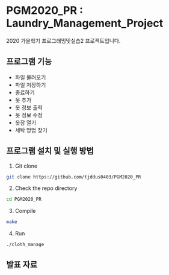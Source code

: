 # PGM2020_PR : Laundry_Management_Project
2020 가을학기 프로그래밍및실습2 프로젝트입니다.

## 프로그램 기능
- 파일 불러오기
- 파일 저장하기
- 종료하기
- 옷 추가
- 옷 정보 출력
- 옷 정보 수정
- 옷장 열기
- 세탁 방법 찾기

## 프로그램 설치 및 실행 방법
1. Git clone
```bash
git clone https://github.com/tjddus0403/PGM2020_PR
```
2. Check the repo directory
```bash
cd PGM2020_PR
```
3. Compile
```bash
make
```
4. Run
```bash
./cloth_manage
```

## 발표 자료
